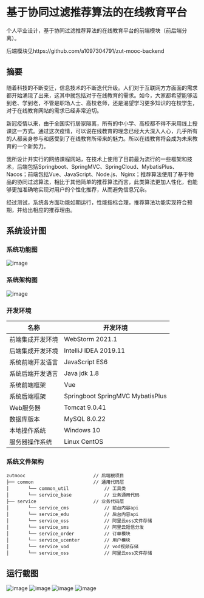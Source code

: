 # 基于协同过滤推荐算法的在线教育平台
个人毕业设计，基于协同过滤推荐算法的在线教育平台的前端模块（前后端分离）。

后端模块见https://github.com/a1097304791/zut-mooc-backend

## 摘要
随着科技的不断变迁，信息技术的不断迭代升级。人们对于互联网方方面面的需求都开始涌现了出来，这其中就包括对于在线教育的需求。如今，大家都希望能够活到老、学到老，不管是职场人士、高校老师，还是渴望学习更多知识的在校学生，对于在线教育网站的需求已经非常迫切。

新冠疫情以来，由于全国实行居家隔离，所有的中小学、高校都不得不采用线上授课这一方式。通过这次疫情，可以说在线教育的理念已经大大深入人心，几乎所有的人都亲身参与和感受到了在线教育所带来的魅力。所以在线教育将会成为未来教育的一个新势力。

我所设计并实行的网络课程网站，在技术上使用了目前最为流行的一些框架和技术，后端包括Springboot、SpringMVC、SpringCloud、MybatisPlus、Nacos；前端包括Vue、JavaScript、Node.js、Nginx；推荐算法使用了基于物品的协同过滤算法，相比于其他简单的推荐算法而言，此类算法更加人性化，也能够更加准确地实现对用户的个性化推荐，从而避免信息冗杂。

经过测试，系统各方面功能如期运行，性能指标合理，推荐算法功能实现符合预期，并给出相应的推荐理由。

## 系统设计图
### 系统功能图
![image](https://user-images.githubusercontent.com/30597946/133762503-a2c14596-0f51-4b5d-9eb2-4619c2d6fdf4.png)
### 系统架构图
![image](https://user-images.githubusercontent.com/30597946/133762525-cbd94ef8-144b-4d88-91af-80a774004de1.png)
### 开发环境
| 名称             | 开发环境                         |
| ---------------- | -------------------------------- |
| 前端集成开发环境 | WebStorm 2021.1                  |
| 后端集成开发环境 | IntelliJ IDEA 2019.11            |
| 系统前端开发语言 | JavaScript ES6                   |
| 系统后端开发语言 | Java jdk 1.8                     |
| 系统前端框架     | Vue                              |
| 系统后端框架     | Springboot SpringMVC MybatisPlus |
| Web服务器        | Tomcat 9.0.41                    |
| 数据库版本       | MySQL 8.0.22                     |
| 本地操作系统     | Windows 10                       |
| 服务器操作系统   | Linux CentOS                     |

### 系统文件架构
```
zutmooc                 		// 后端根项目
├── common                      // 通用代码层
│       └── common_util             // 工具类
│       └── service_base            // 业务通用代码
├── service                     // 业务代码层
│       └── service_cms             // 前台内容api
│       └── service_edu             // 后台内容api
│       └── service_oss             // 阿里云oss文件存储
│       └── service_sms             // 阿里云短信分发
│       └── service_order           // 订单模块
│       └── service_ucenter         // 用户模块
│       └── service_vod             // vod视频存储
│       └── service_oss             // 阿里云oss文件存储
```

## 运行截图
![image](https://user-images.githubusercontent.com/30597946/133762935-b1e447c8-fb3d-45bd-bb83-c79e6a2d449e.png)
![image](https://user-images.githubusercontent.com/30597946/133762954-a05fec9d-172b-44a0-8194-829b89d52ed6.png)
![image](https://user-images.githubusercontent.com/30597946/133762961-5fe3bae0-66ba-4ce5-99c1-694d353dd8cd.png)
![image](https://user-images.githubusercontent.com/30597946/133762984-d88c829a-462d-4968-ada8-5fd7ef17350e.png)




